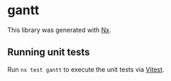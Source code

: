 # gantt

This library was generated with [Nx](https://nx.dev).

## Running unit tests

Run `nx test gantt` to execute the unit tests via [Vitest](https://vitest.dev/).
